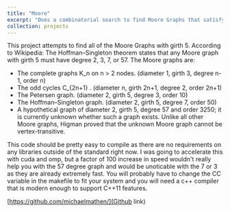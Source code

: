```yaml
---
title: "Moore"
excerpt: "Does a combinatorial search to find Moore Graphs that satisfy the Hoffman–Singleton theorem.  <br/><img src='/images/petersen_graph.png'>"
collection: projects
---
```

This project attempts to find all of the Moore Graphs with girth 5. 
According to Wikipedia:
The Hoffman–Singleton theorem states that any Moore graph with girth 5 must have degree 2, 3, 7, or 57. The Moore graphs are:
* The complete graphs  K_n  on n > 2 nodes. (diameter 1, girth 3, degree n-1, order n)
* The odd cycles  C_{2n+1} . (diameter n, girth 2n+1, degree 2, order 2n+1)
* The Petersen graph. (diameter 2, girth 5, degree 3, order 10)
* The Hoffman–Singleton graph. (diameter 2, girth 5, degree 7, order 50)
* A hypothetical graph of diameter 2, girth 5, degree 57 and order 3250; it is currently unknown whether such a graph exists.
Unlike all other Moore graphs, Higman proved that the unknown Moore graph cannot be vertex-transitive.


This code should be pretty easy to compile as there are no requirements on any libraries outside of the standard right now.
I was going to accelerate this with cuda and omp, but a factor of 100 increase in speed wouldn't really help you with the 57
degree graph and would be unoticable with the 7 or 3 as they are already extremely fast. 
You will probably have to change the CC variable in the makefile to fit your system and you will need a c++ compiler that is 
modern enough to support C++11 features. 

[https://github.com/michaelmathen/](Github link)

